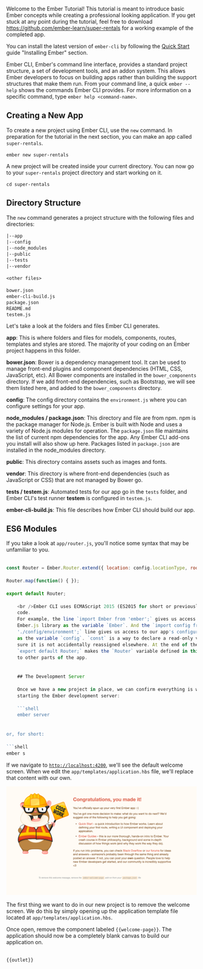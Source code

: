 Welcome to the Ember Tutorial! This tutorial is meant to introduce basic Ember concepts while creating a professional looking application. If you get stuck at any point during the tutorial, feel free to download <https://github.com/ember-learn/super-rentals> for a working example of the completed app.

You can install the latest version of `ember-cli` by following the [Quick Start](../../getting-started/quick-start/#toc_install-ember) guide "Installing Ember" section.

Ember CLI, Ember's command line interface, provides a standard project structure, a set of development tools, and an addon system. This allows Ember developers to focus on building apps rather than building the support structures that make them run. From your command line, a quick `ember --help` shows the commands Ember CLI provides. For more information on a specific command, type `ember help <command-name>`.

## Creating a New App

To create a new project using Ember CLI, use the `new` command. In preparation for the tutorial in the next section, you can make an app called `super-rentals`.

```shell
ember new super-rentals
```

A new project will be created inside your current directory. You can now go to your `super-rentals` project directory and start working on it.

```shell
cd super-rentals
```

## Directory Structure

The `new` command generates a project structure with the following files and directories:

```text
|--app
|--config
|--node_modules
|--public
|--tests
|--vendor

<other files>

bower.json
ember-cli-build.js
package.json
README.md
testem.js
```

Let's take a look at the folders and files Ember CLI generates.

**app**: This is where folders and files for models, components, routes, templates and styles are stored. The majority of your coding on an Ember project happens in this folder.

**bower.json**: Bower is a dependency management tool. It can be used to manage front-end plugins and component dependencies (HTML, CSS, JavaScript, etc). All Bower components are installed in the `bower_components` directory. If we add front-end dependencies, such as Bootstrap, we will see them listed here, and added to the `bower_components` directory.

**config**: The config directory contains the `environment.js` where you can configure settings for your app.

**node_modules / package.json**: This directory and file are from npm. npm is the package manager for Node.js. Ember is built with Node and uses a variety of Node.js modules for operation. The `package.json` file maintains the list of current npm dependencies for the app. Any Ember CLI add-ons you install will also show up here. Packages listed in `package.json` are installed in the node_modules directory.

**public**: This directory contains assets such as images and fonts.

**vendor**: This directory is where front-end dependencies (such as JavaScript or CSS) that are not managed by Bower go.

**tests / testem.js**: Automated tests for our app go in the `tests` folder, and Ember CLI's test runner **testem** is configured in `testem.js`.

**ember-cli-build.js**: This file describes how Ember CLI should build our app.

## ES6 Modules

If you take a look at `app/router.js`, you'll notice some syntax that may be unfamiliar to you.

```app/router.js import Ember from 'ember'; import config from './config/environment';

const Router = Ember.Router.extend({ location: config.locationType, rootURL: config.rootURL });

Router.map(function() { });

export default Router;

    <br />Ember CLI uses ECMAScript 2015 (ES2015 for short or previously known as ES6) modules to organize application
    code.
    For example, the line `import Ember from 'ember';` gives us access to the actual
    Ember.js library as the variable `Ember`. And the `import config from
    './config/environment';` line gives us access to our app's configuration data
    as the variable `config`. `const` is a way to declare a read-only variable to make
    sure it is not accidentally reassigned elsewhere. At the end of the file,
    `export default Router;` makes the `Router` variable defined in this file available 
    to other parts of the app.
    
    
    ## The Development Server
    
    Once we have a new project in place, we can confirm everything is working by
    starting the Ember development server:
    
    ```shell
    ember server
    

or, for short:

```shell
ember s
```

If we navigate to [`http://localhost:4200`](http://localhost:4200), we'll see the default welcome screen. When we edit the `app/templates/application.hbs` file, we'll replace that content with our own.

![default welcome screen](../../images/ember-cli/default-welcome-page.png)

The first thing we want to do in our new project is to remove the welcome screen. We do this by simply opening up the application template file located at `app/templates/application.hbs`.

Once open, remove the component labeled `{{welcome-page}}`. The application should now be a completely blank canvas to build our application on.

```app/templates/application.hbs{-1,-2,-3} {{!-- The following component displays Ember's default welcome message. --}} {{welcome-page}} {{!-- Feel free to remove this! --}}

{{outlet}}

```